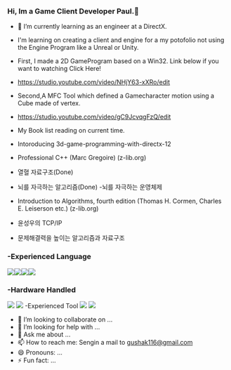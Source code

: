 ### Hi, Im a Game Client Developer Paul.👋

- 🌱 I’m currently learning as an engineer at a DirectX.
- I'm learning on creating a client and engine for a my potofolio not using the Engine Program like a Unreal or Unity.
-  First, I made a 2D GameProgram based on a Win32. Link below if you want to watching Click Here! 
-   https://studio.youtube.com/video/NHjY63-xXRo/edit 
-   Second,A MFC Tool which defined a Gamecharacter motion using a Cube made of vertex. 
-   https://studio.youtube.com/video/gC9JcvqgFzQ/edit

- My Book list reading on current time.
- Intoroducing 3d-game-programming-with-directx-12 
- Professional C++ (Marc Gregoire) (z-lib.org) 
- 열혈 자료구조(Done)
- 뇌를 자극하는 알고리즘(Done) 
-뇌를 자극하는 운영체제
- Introduction to Algorithms, fourth edition (Thomas H. Cormen, Charles E. Leiserson etc.) (z-lib.org)
- 윤성우의 TCP/IP
- 문제해결력을 높이는 알고리즘과 자료구조

### -Experienced Language 
<img src="https://img.shields.io/badge/C-A8B9CC?style=for-the-badge&logo=C&logoColor=white"><img src="https://img.shields.io/badge/C++-00599C?style=for-the-badge&logo=C++&logoColor=white"><img src="https://img.shields.io/badge/.NET-512BD4?style=for-the-badge&logo=.NET&logoColor=white"><img src="https://img.shields.io/badge/SQLite-003B57?style=for-the-badge&logo=SQLite&logoColor=white">
### -Hardware Handled
<img src="https://img.shields.io/badge/STMicroelectronics-03234B?style=for-the-badge&logo=STMicroelectronics&logoColor=white">
<img src="https://img.shields.io/badge/ARM-0091BD?style=flat&logo=Arm&logoColor=white"/>
 -Experienced Tool
<img src="https://img.shields.io/badge/Git-F05032style=flat&logo=Git&logoColor=white"/>
<img src="https://img.shields.io/badge/Git-41CD52=flat&logo=QT&logoColor=white"/>



- 👯 I’m looking to collaborate on ...
- 🤔 I’m looking for help with ...
- 💬 Ask me about ...
- 📫 How to reach me: Sengin a mail to gushak116@gmail.com
- 😄 Pronouns: ...
- ⚡ Fun fact: ...

